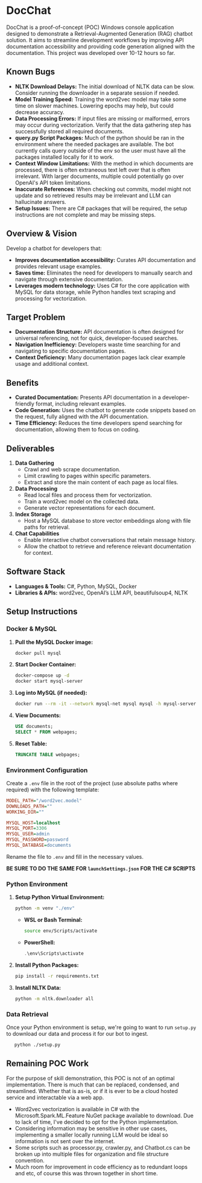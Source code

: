# DocChat

DocChat is a proof-of-concept (POC) Windows console application designed to demonstrate a Retrieval-Augmented Generation (RAG) chatbot solution. It aims to streamline development workflows by improving API documentation accessibility and providing code generation aligned with the documentation. This project was developed over 10-12 hours so far.

## Known Bugs
- **NLTK Download Delays:** The initial download of NLTK data can be slow. Consider running the downloader in a separate session if needed.
- **Model Training Speed:** Training the word2vec model may take some time on slower machines. Lowering epochs may help, but could decrease accuracy.
- **Data Processing Errors:** If input files are missing or malformed, errors may occur during vectorization. Verify that the data gathering step has successfully stored all required documents.
- **query.py Script Packages:** Much of the python should be ran in the environment where the needed packages are available. The bot currently calls query outside of the env so the user must have all the packages installed locally for it to work.
- **Context Window Limitations:** With the method in which documents are processed, there is often extraneous text left over that is often irrelevant. With larger documents, multiple could potentially go over OpenAI's API token limitations.
- **Inaccurate References:** When checking out commits, model might not update and so retrieved results may be irrelevant and LLM can hallucinate answers.
- **Setup Issues:** There are C# packages that will be required, the setup instructions are not complete and may be missing steps.

## Overview & Vision

Develop a chatbot for developers that:
- **Improves documentation accessibility:** Curates API documentation and provides relevant usage examples.
- **Saves time:** Eliminates the need for developers to manually search and navigate through extensive documentation.
- **Leverages modern technology:** Uses C# for the core application with MySQL for data storage, while Python handles text scraping and processing for vectorization.

## Target Problem

- **Documentation Structure:** API documentation is often designed for universal referencing, not for quick, developer-focused searches.
- **Navigation Inefficiency:** Developers waste time searching for and navigating to specific documentation pages.
- **Context Deficiency:** Many documentation pages lack clear example usage and additional context.

## Benefits

- **Curated Documentation:** Presents API documentation in a developer-friendly format, including relevant examples.
- **Code Generation:** Uses the chatbot to generate code snippets based on the request, fully aligned with the API documentation.
- **Time Efficiency:** Reduces the time developers spend searching for documentation, allowing them to focus on coding.

## Deliverables

1. **Data Gathering**
   - Crawl and web scrape documentation.
   - Limit crawling to pages within specific parameters.
   - Extract and store the main content of each page as local files.
2. **Data Processing**
   - Read local files and process them for vectorization.
   - Train a word2vec model on the collected data.
   - Generate vector representations for each document.
3. **Index Storage**
   - Host a MySQL database to store vector embeddings along with file paths for retrieval.
4. **Chat Capabilities**
   - Enable interactive chatbot conversations that retain message history.
   - Allow the chatbot to retrieve and reference relevant documentation for context.

## Software Stack

- **Languages & Tools:** C#, Python, MySQL, Docker
- **Libraries & APIs:** word2vec, OpenAI’s LLM API, beautifulsoup4, NLTK

## Setup Instructions

### Docker & MySQL

1. **Pull the MySQL Docker image:**

   ```bash
   docker pull mysql
   ```

2. **Start Docker Container:**

   ```bash
   docker-compose up -d
   docker start mysql-server
   ```

3. **Log into MySQL (if needed):**

   ```bash
   docker run --rm -it --network mysql-net mysql mysql -h mysql-server -u admin -p
   ```

4. **View Documents:**

   ```sql
   USE documents;
   SELECT * FROM webpages;
   ```

5. **Reset Table:**

   ```sql
   TRUNCATE TABLE webpages;
   ```

### Environment Configuration

Create a `.env` file in the root of the project (use absolute paths where required) with the following template:

```ini
MODEL_PATH="/word2vec.model"
DOWNLOADS_PATH=""
WORKING_DIR=""

MYSQL_HOST=localhost
MYSQL_PORT=3306
MYSQL_USER=admin
MYSQL_PASSWORD=password
MYSQL_DATABASE=documents
```

Rename the file to `.env` and fill in the necessary values.

**BE SURE TO DO THE SAME FOR `launchSettings.json` FOR THE C# SCRIPTS** 

### Python Environment

1. **Setup Python Virtual Environment:**

   ```bash
   python -m venv "./env"
   ```

   - **WSL or Bash Terminal:**

     ```bash
     source env/Scripts/activate
     ```

   - **PowerShell:**

     ```powershell
     .\env\Scripts\activate 
     ```

2. **Install Python Packages:**

   ```bash
   pip install -r requirements.txt
   ```

3. **Install NLTK Data:**

   ```bash
   python -m nltk.downloader all
   ```

### Data Retrieval
Once your Python environment is setup, we're going to want to run `setup.py` to download our data and process it for our bot to ingest.

```bash
   python ./setup.py
   ```

## Remaining POC Work
For the purpose of skill demonstration, this POC is not of an optimal implementation. There is much that can be replaced, condensed, and streamlined. Whether that is as-is, or if it is ever to be a cloud hosted service and interactable via a web app.
- Word2vec vectorization is available in C# with the Microsoft.Spark.ML.Feature NuGet package available to download. Due to lack of time, I've decided to opt for the Python implementation.
- Considering information may be sensitive in other use cases, implementing a smaller locally running LLM would be ideal so information is not sent over the internet.
- Some scripts such as processor.py, crawler.py, and Chatbot.cs can be broken up into multiple files for organization and file structure convention.
- Much room for improvement in code efficiency as to redundant loops and etc, of course this was thrown together in short time.
